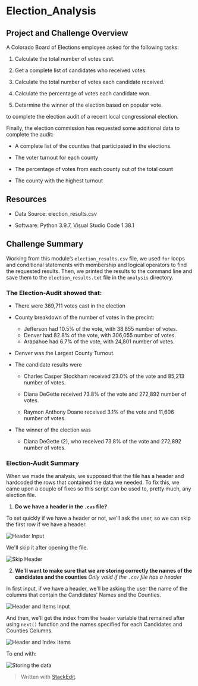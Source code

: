 #  Election_Analysis

##  Project and Challenge Overview
A Colorado Board of Elections employee asked for the following tasks:

1. Calculate the total number of votes cast.

2. Get a complete list of candidates who received votes.

3. Calculate the total number of votes each candidate received.

4. Calculate the percentage of votes each candidate won.

5. Determine the winner of the election based on popular vote.

to complete the election audit of a recent local congressional election.


Finally, the election commission has requested some additional data to complete the audit:

- A complete list of the counties that participated in the elections.

- The voter turnout for each county

- The percentage of votes from each county out of the total count

- The county with the highest turnout


##  Resources

* Data Source: election_results.csv

* Software: Python 3.9.7, Visual Studio Code 1.38.1

##  Challenge Summary

Working from this module’s `election_results.csv` file, we used `for` loops and conditional statements with membership and logical operators to find the requested results. Then, we printed the results to the command line and save them to the `election_results.txt` file in the `analysis` directory.

### The Election-Audit showed that:

-   There were 369,711 votes cast in the election
-  County breakdown of the number of votes in the precint:
	- Jefferson had 10.5% of the vote, with 38,855 number of votes.
	- Denver had 82.8% of the vote, with 306,055 number of votes.
	- Arapahoe had 6.7% of the vote, with 24,801 number of votes.
-   Denver was the Largest County Turnout.
-  The candidate results were

	* Charles Casper Stockham received 23.0% of the vote and 85,213 number of votes.

	* Diana DeGette received 73.8% of the vote and 272,892 number of votes.

	* Raymon Anthony Doane received 3.1% of the vote and 11,606 number of votes.

-  The winner of the election was

	* Diana DeGette (2), who received 73.8% of the vote and 272,892 number of votes.

### Election-Audit Summary
When we made the analysis, we supposed that the file has a header and hardcoded the rows that contained the data we needed. To fix this, we came upon a couple of fixes so this script can be used to, pretty much, any election file.
1. **Do we have a header in the `.cvs` file?**

To set quickly if we have a header or not, we'll ask the user, so we can skip the first row if we have a header.

![Header Input](https://user-images.githubusercontent.com/90414330/137617668-93c4643c-7962-42d1-b3e2-f6424f002b24.png)

We'll skip it after opening the file.

![Skip Header](https://user-images.githubusercontent.com/90414330/137617669-bb3d5385-016a-464d-9ad2-390e1dc3c4bb.png)


2. **We'll want to make sure that we are storing correctly the names of the candidates and the counties**
*Only valid if the `.csv` file has a header*

In first input, if we have a header, we'll be asking the user the name of the columns that contain the Candidates' Names and the Counties.

![Header and Items Input](https://user-images.githubusercontent.com/90414330/137617672-e136835b-95ce-4f53-a42b-eef6c99d1fc7.png)

And then, we'll get the index from the `header` variable that remained after using `next()` function and the names specified for each Candidates and Counties Columns.

![Header and Index Items](https://user-images.githubusercontent.com/90414330/137617671-39b21f93-35b5-4587-a2a5-edde2504fa25.png)

To end with:

![Storing the data](https://user-images.githubusercontent.com/90414330/137618075-7c13306c-9a6b-4b4e-afae-0347b8297dc9.png)


> Written with [StackEdit](https://stackedit.io/).
